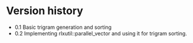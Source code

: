# Version history

* 0.1 Basic trigram generation and sorting
* 0.2 Implementing rlxutil::parallel_vector and using it for trigram
  sorting.
